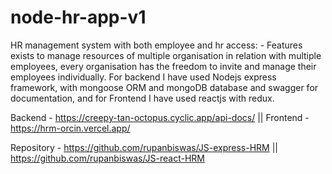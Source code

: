 # node-hr-app-v1
HR management system with both employee and hr access: - Features exists to manage resources of multiple organisation in relation with multiple employees, every organisation has the freedom to invite and manage their employees individually.  For backend I have used Nodejs express framework, with mongoose ORM and mongoDB database and swagger for documentation, and for Frontend I have used reactjs with redux.

Backend - https://creepy-tan-octopus.cyclic.app/api-docs/  ||  Frontend - https://hrm-orcin.vercel.app/

Repository - https://github.com/rupanbiswas/JS-express-HRM || https://github.com/rupanbiswas/JS-react-HRM 

